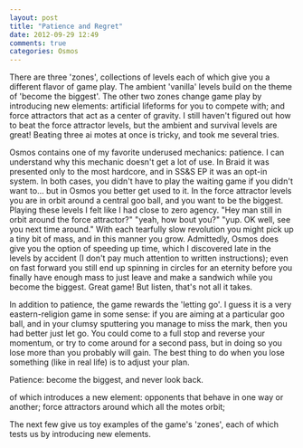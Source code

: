 ```yaml
---
layout: post
title: "Patience and Regret"
date: 2012-09-29 12:49
comments: true
categories: Osmos
---
```


There are three 'zones', collections of levels each of which give you a different flavor of game play. The 
ambient 'vanilla' levels build on the theme of 'become the biggest'. The other two zones change game play
by introducing new elements: artificial lifeforms for you to compete with; and force attractors that act 
as a center of gravity. I still haven't figured out how to beat the force attractor levels, but the ambient
and survival levels are great! Beating three ai motes at once is tricky, and took me several tries. 

Osmos contains one of my favorite underused mechanics: patience. I can
understand why this mechanic doesn't get a lot of use. In Braid it was 
presented only to the most hardcore, and in SS&S EP it was an opt-in 
system. In both cases, you didn't have to play the waiting game if you 
didn't want to... but in Osmos you better get used to it. In the force
attractor levels you are in orbit around a central goo ball, and you 
want to be the biggest. Playing these levels I felt like I had close
to zero agency. "Hey man still in orbit around the force attractor?"
"yeah, how bout you?" "yup. OK well, see you next time around." With
each tearfully slow revolution you might pick up a tiny bit of mass,
and in this manner you grow. Admittedly, Osmos does give you the option 
of speeding up time, which I discovered late in the levels by accident
(I don't pay much attention to written instructions); even on fast 
forward you still end up spinning in circles for an eternity before
you finally have enough mass to just leave and make a sandwich while 
you become the biggest. Great game! But listen, that's not all it takes.

In addition to patience, the game rewards the 'letting go'. I guess it
is a very eastern-religion game in some sense: if you are aiming at 
a particular goo ball, and in your clumsy sputtering you manage to
miss the mark, then you had better just let go. You could come to a full
stop and reverse your momentum, or try to come around for a second pass,
but in doing so you lose more than you probably will gain. The best
thing to do when you lose something (like in real life) is to adjust your
plan.

Patience: become the biggest, and never look back.

of which introduces a new element: opponents that behave
in one way or another; force attractors around which all the motes orbit;

The next few give us toy examples of the game's 'zones', each of which tests us by introducing new elements.
